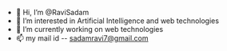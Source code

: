 - 👋 Hi, I’m @RaviSadam
- 👀 I’m interested in Artificial Intelligence and web technologies
- 🌱 I’m currently working on web technologies
- 📫 my mail id -- sadamravi7@gmail.com

<!---
RaviSadam/RaviSadam is a ✨ special ✨ repository because its `README.md` (this file) appears on your GitHub profile.
You can click the Preview link to take a look at your changes.
--->
